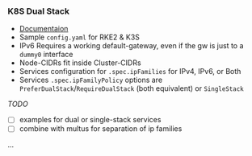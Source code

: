 ### K8S Dual Stack

 * [Documentaion](https://kubernetes.io/docs/concepts/services-networking/dual-stack/)
 * Sample `config.yaml` for RKE2 & K3S
 * IPv6 Requires a working default-gateway, even if the gw is just to a `dummy0` interface
 * Node-CIDRs fit inside Cluster-CIDRs
 * Services configuration for `.spec.ipFamilies` for IPv4, IPv6, or Both
 * Services `.spec.ipFamilyPolicy` options are `PreferDualStack`/`RequireDualStack` (both equivalent) or `SingleStack`

_TODO_
- [ ] examples for dual or single-stack services
- [ ] combine with multus for separation of ip families

...
